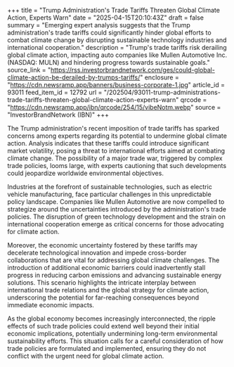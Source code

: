 +++
title = "Trump Administration's Trade Tariffs Threaten Global Climate Action, Experts Warn"
date = "2025-04-15T20:10:43Z"
draft = false
summary = "Emerging expert analysis suggests that the Trump administration's trade tariffs could significantly hinder global efforts to combat climate change by disrupting sustainable technology industries and international cooperation."
description = "Trump's trade tariffs risk derailing global climate action, impacting auto companies like Mullen Automotive Inc. (NASDAQ: MULN) and hindering progress towards sustainable goals."
source_link = "https://rss.investorbrandnetwork.com/ges/could-global-climate-action-be-derailed-by-trumps-tariffs/"
enclosure = "https://cdn.newsramp.app/banners/business-corporate-1.jpg"
article_id = 93011
feed_item_id = 12792
url = "/202504/93011-trump-administrations-trade-tariffs-threaten-global-climate-action-experts-warn"
qrcode = "https://cdn.newsramp.app/ibn/qrcode/254/15/vibeNotm.webp"
source = "InvestorBrandNetwork (IBN)"
+++

<p>The Trump administration's recent imposition of trade tariffs has sparked concerns among experts regarding its potential to undermine global climate action. Analysis indicates that these tariffs could introduce significant market volatility, posing a threat to international efforts aimed at combating climate change. The possibility of a major trade war, triggered by complex trade policies, looms large, with experts cautioning that such developments could jeopardize worldwide environmental objectives.</p><p>Industries at the forefront of sustainable technologies, such as electric vehicle manufacturing, face particular challenges in this unpredictable policy landscape. Companies like Mullen Automotive are now compelled to strategize around the uncertainties introduced by the administration's trade policies. The disruption of green technology development and the strain on international cooperation emerge as critical concerns for those advocating for climate action.</p><p>Moreover, the economic uncertainty fostered by these tariffs may decelerate technological innovation and impede cross-border collaborations that are vital for addressing global climate challenges. The introduction of additional economic barriers could inadvertently stall progress in reducing carbon emissions and advancing sustainable energy solutions. This scenario highlights the intricate interplay between international trade relations and the global strategy for climate action, underscoring the potential for far-reaching consequences beyond immediate economic impacts.</p><p>As the global economy becomes increasingly interconnected, the ripple effects of such trade policies could extend well beyond their initial economic implications, potentially undermining long-term environmental sustainability efforts. This situation calls for a careful consideration of how trade policies are formulated and implemented, ensuring they do not conflict with the urgent need for global climate action.</p>